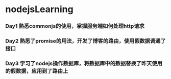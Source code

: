 # nodejsLearning
### Day1 熟悉commonjs的使用，掌握服务端如何处理http请求
### Day2 熟悉了promise的用法，开发了博客的路由，使用假数据调通了接口
### Day3 学习了nodejs操作数据库，将数据库中的数据替换了昨天使用的假数据，应用到了路由上